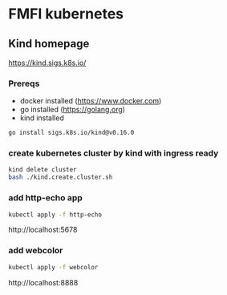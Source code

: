 # FMFI kubernetes

## Kind homepage
https://kind.sigs.k8s.io/

### Prereqs
- docker installed  (https://www.docker.com)
- go installed  (https://golang.org)
- kind installed 
```bash
go install sigs.k8s.io/kind@v0.16.0
```

### create kubernetes cluster by kind with ingress ready
```bash
kind delete cluster
bash ./kind.create.cluster.sh
```

### add http-echo app
```bash
kubectl apply -f http-echo
```
http://localhost:5678

### add webcolor
```bash
kubectl apply -f webcolor
```
http://localhost:8888
